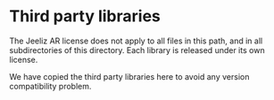 # Third party libraries 

The Jeeliz AR license does not apply to all files in this path, and in all subdirectories of this directory.
Each library is released under its own license.

We have copied the third party libraries here to avoid any version compatibility problem.